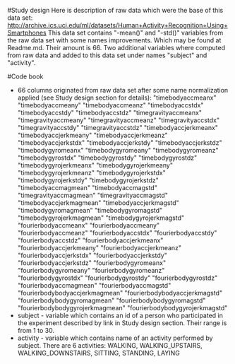 #Study design
Here is description of raw data which were the base of this data set:
http://archive.ics.uci.edu/ml/datasets/Human+Activity+Recognition+Using+Smartphones
This data set contains "-mean()" and "-std()" variables from the raw data set with some names improvements. Which may be found at Readme.md. Their amount is 66.
Two additional variables where computed from raw data and added to this data set under names "subject" and "activity".

#Code book
* 66 columns originated from raw data set after some name normalization applied (see Study design section for details): "timebodyaccmeanx" "timebodyaccmeany" "timebodyaccmeanz" "timebodyaccstdx" "timebodyaccstdy" "timebodyaccstdz" "timegravityaccmeanx" "timegravityaccmeany" "timegravityaccmeanz" "timegravityaccstdx" "timegravityaccstdy" "timegravityaccstdz" "timebodyaccjerkmeanx" "timebodyaccjerkmeany" "timebodyaccjerkmeanz" "timebodyaccjerkstdx" "timebodyaccjerkstdy" "timebodyaccjerkstdz" "timebodygyromeanx" "timebodygyromeany" "timebodygyromeanz" "timebodygyrostdx" "timebodygyrostdy" "timebodygyrostdz" "timebodygyrojerkmeanx" "timebodygyrojerkmeany" "timebodygyrojerkmeanz" "timebodygyrojerkstdx" "timebodygyrojerkstdy" "timebodygyrojerkstdz" "timebodyaccmagmean" "timebodyaccmagstd" "timegravityaccmagmean" "timegravityaccmagstd" "timebodyaccjerkmagmean" "timebodyaccjerkmagstd" "timebodygyromagmean" "timebodygyromagstd" "timebodygyrojerkmagmean" "timebodygyrojerkmagstd" "fourierbodyaccmeanx" "fourierbodyaccmeany" "fourierbodyaccmeanz" "fourierbodyaccstdx" "fourierbodyaccstdy" "fourierbodyaccstdz" "fourierbodyaccjerkmeanx" "fourierbodyaccjerkmeany" "fourierbodyaccjerkmeanz" "fourierbodyaccjerkstdx" "fourierbodyaccjerkstdy" "fourierbodyaccjerkstdz" "fourierbodygyromeanx" "fourierbodygyromeany" "fourierbodygyromeanz" "fourierbodygyrostdx" "fourierbodygyrostdy" "fourierbodygyrostdz" "fourierbodyaccmagmean" "fourierbodyaccmagstd" "fourierbodybodyaccjerkmagmean" "fourierbodybodyaccjerkmagstd" "fourierbodybodygyromagmean" "fourierbodybodygyromagstd" "fourierbodybodygyrojerkmagmean" "fourierbodybodygyrojerkmagstd"
* subject - variable which contains an id of a person who participated in the experiment described by link in Study design section. Their range is from 1 to 30.
* activity - variable which contains name of an activity performed by subject. There are 6 activities: WALKING, WALKING_UPSTAIRS, WALKING_DOWNSTAIRS, SITTING, STANDING, LAYING